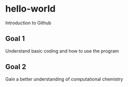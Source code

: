 # hello-world
Introduction to Github

## Goal 1
Understand basic coding and how to use the program

## Goal 2
Gain a better understanding of computational chemistry
